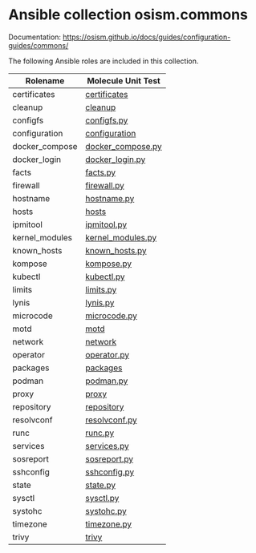 # Ansible collection osism.commons

Documentation: https://osism.github.io/docs/guides/configuration-guides/commons/

The following Ansible roles are included in this collection.

| Rolename       | Molecule Unit Test                                                      |
|----------------|-------------------------------------------------------------------------|
| certificates   | [certificates](molecule/delegated/tests/certificates)                   |
| cleanup        | [cleanup](molecule/delegated/tests/cleanup)                             |
| configfs       | [configfs.py](molecule/delegated/tests/configfs.py)                     |
| configuration  | [configuration](molecule/delegated/tests/configuration)                 |
| docker_compose | [docker_compose.py](molecule/delegated/tests/docker_compose.py)         |
| docker_login   | [docker_login.py](molecule/delegated/tests/docker_login.py)             |
| facts          | [facts.py](molecule/delegated/tests/facts.py)                           |
| firewall       | [firewall.py](molecule/delegated/tests/firewall.py)                     |
| hostname       | [hostname.py](molecule/delegated/tests/hostname.py)                     |
| hosts          | [hosts](molecule/delegated/tests/hosts)                                 |
| ipmitool       | [ipmitool.py](molecule/delegated/tests/ipmitool.py)                     |
| kernel_modules | [kernel_modules.py](molecule/delegated/tests/kernel_modules.py)         |
| known_hosts    | [known_hosts.py](molecule/delegated/tests/known_hosts.py)               |
| kompose        | [kompose.py](molecule/delegated/tests/kompose.py)                       |
| kubectl        | [kubectl.py](molecule/delegated/tests/kubectl.py)                       |
| limits         | [limits.py](molecule/delegated/tests/limits.py)                         |
| lynis          | [lynis.py](molecule/delegated/tests/lynis.py)                           |
| microcode      | [microcode.py](molecule/delegated/tests/microcode.py)                   |
| motd           | [motd](molecule/delegated/tests/motd)                                   |
| network        | [network](molecule/delegated/tests/network)                             |
| operator       | [operator.py](molecule/delegated/tests/operator.py)                     |
| packages       | [packages](molecule/delegated/tests/packages)                           |
| podman         | [podman.py](molecule/delegated/tests/podman.py)                         |
| proxy          | [proxy](molecule/delegated/tests/proxy)                                 |
| repository     | [repository](molecule/delegated/tests/repository)                       |
| resolvconf     | [resolvconf.py](molecule/delegated/tests/resolvconf.py)                 |
| runc           | [runc.py](molecule/delegated/tests/runc.py)                             |
| services       | [services.py](molecule/delegated/tests/services.py)                     |
| sosreport      | [sosreport.py](molecule/delegated/tests/sosreport.py)                   |
| sshconfig      | [sshconfig.py](molecule/delegated/tests/sshconfig.py)                   |
| state          | [state.py](molecule/delegated/tests/state.py)                           |
| sysctl         | [sysctl.py](molecule/delegated/tests/sysctl.py)                         |
| systohc        | [systohc.py](molecule/delegated/tests/systohc.py)                       |
| timezone       | [timezone.py](molecule/delegated/tests/timezone.py)                     |
| trivy          | [trivy](molecule/delegated/tests/trivy)                                 |
